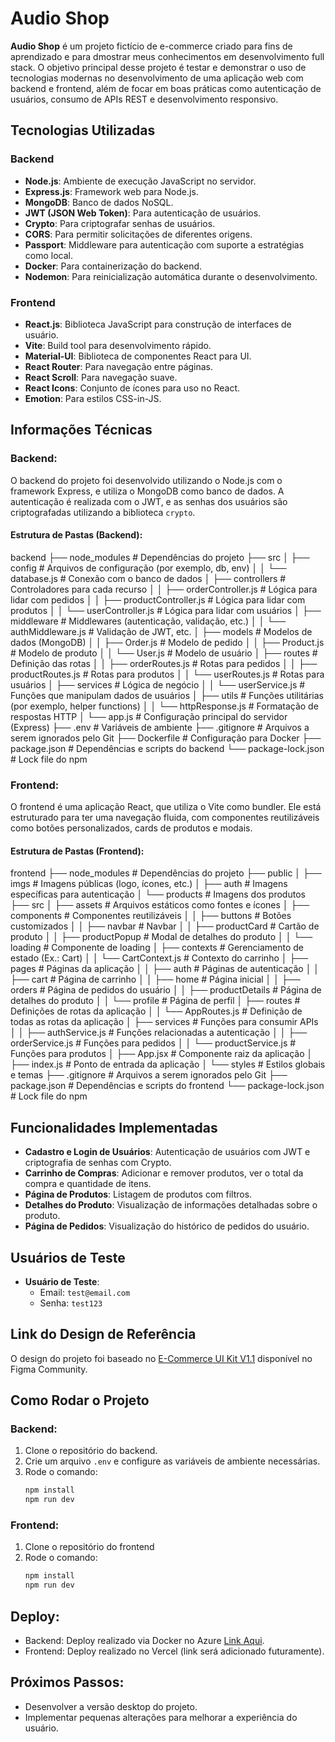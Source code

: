 # Audio Shop

**Audio Shop** é um projeto fictício de e-commerce criado para fins de aprendizado e para dmostrar meus conhecimentos em desenvolvimento full stack. O objetivo principal desse projeto é testar e demonstrar o uso de tecnologias modernas no desenvolvimento de uma aplicação web com backend e frontend, além de focar em boas práticas como autenticação de usuários, consumo de APIs REST e desenvolvimento responsivo.

## Tecnologias Utilizadas

### Backend

- **Node.js**: Ambiente de execução JavaScript no servidor.
- **Express.js**: Framework web para Node.js.
- **MongoDB**: Banco de dados NoSQL.
- **JWT (JSON Web Token)**: Para autenticação de usuários.
- **Crypto**: Para criptografar senhas de usuários.
- **CORS**: Para permitir solicitações de diferentes origens.
- **Passport**: Middleware para autenticação com suporte a estratégias como local.
- **Docker**: Para containerização do backend.
- **Nodemon**: Para reinicialização automática durante o desenvolvimento.

### Frontend

- **React.js**: Biblioteca JavaScript para construção de interfaces de usuário.
- **Vite**: Build tool para desenvolvimento rápido.
- **Material-UI**: Biblioteca de componentes React para UI.
- **React Router**: Para navegação entre páginas.
- **React Scroll**: Para navegação suave.
- **React Icons**: Conjunto de ícones para uso no React.
- **Emotion**: Para estilos CSS-in-JS.

## Informações Técnicas

### Backend:
O backend do projeto foi desenvolvido utilizando o Node.js com o framework Express, e utiliza o MongoDB como banco de dados. A autenticação é realizada com o JWT, e as senhas dos usuários são criptografadas utilizando a biblioteca `crypto`.

#### Estrutura de Pastas (Backend):

backend
  ├── node_modules                  # Dependências do projeto
  ├── src
  │   ├── config                    # Arquivos de configuração (por exemplo, db, env)
  │   │   └── database.js           # Conexão com o banco de dados
  │   ├── controllers               # Controladores para cada recurso
  │   │   ├── orderController.js    # Lógica para lidar com pedidos
  │   │   ├── productController.js  # Lógica para lidar com produtos
  │   │   └── userController.js     # Lógica para lidar com usuários
  │   ├── middleware                # Middlewares (autenticação, validação, etc.)
  │   │   └── authMiddleware.js     # Validação de JWT, etc.
  │   ├── models                    # Modelos de dados (MongoDB)
  │   │   ├── Order.js              # Modelo de pedido
  │   │   ├── Product.js            # Modelo de produto
  │   │   └── User.js               # Modelo de usuário
  │   ├── routes                    # Definição das rotas
  │   │   ├── orderRoutes.js        # Rotas para pedidos
  │   │   ├── productRoutes.js      # Rotas para produtos
  │   │   └── userRoutes.js         # Rotas para usuários
  │   ├── services                  # Lógica de negócio
  │   │   └── userService.js        # Funções que manipulam dados de usuários
  │   ├── utils                     # Funções utilitárias (por exemplo, helper functions)
  │   │   └── httpResponse.js       # Formatação de respostas HTTP
  │   └── app.js                    # Configuração principal do servidor (Express)
  ├── .env                          # Variáveis de ambiente
  ├── .gitignore                    # Arquivos a serem ignorados pelo Git
  ├── Dockerfile                    # Configuração para Docker
  ├── package.json                  # Dependências e scripts do backend
  └── package-lock.json             # Lock file do npm


### Frontend:
O frontend é uma aplicação React, que utiliza o Vite como bundler. Ele está estruturado para ter uma navegação fluida, com componentes reutilizáveis como botões personalizados, cards de produtos e modais.

#### Estrutura de Pastas (Frontend):

frontend
  ├── node_modules                  # Dependências do projeto
  ├── public
  │   ├── imgs                      # Imagens públicas (logo, ícones, etc.)
  │   ├── auth                      # Imagens específicas para autenticação
  │   └── products                  # Imagens dos produtos
  ├── src
  │   ├── assets                    # Arquivos estáticos como fontes e ícones
  │   ├── components                # Componentes reutilizáveis
  │   │   ├── buttons               # Botões customizados
  │   │   ├── navbar                # Navbar
  │   │   ├── productCard           # Cartão de produto
  │   │   ├── productPopup          # Modal de detalhes do produto
  │   │   └── loading               # Componente de loading
  │   ├── contexts                  # Gerenciamento de estado (Ex.: Cart)
  │   │   └── CartContext.js        # Contexto do carrinho
  │   ├── pages                     # Páginas da aplicação
  │   │   ├── auth                  # Páginas de autenticação
  │   │   ├── cart                  # Página de carrinho
  │   │   ├── home                  # Página inicial
  │   │   ├── orders                # Página de pedidos do usuário
  │   │   ├── productDetails        # Página de detalhes do produto
  │   │   └── profile               # Página de perfil
  │   ├── routes                    # Definições de rotas da aplicação
  │   │   └── AppRoutes.js          # Definição de todas as rotas da aplicação
  │   ├── services                  # Funções para consumir APIs
  │   │   ├── authService.js        # Funções relacionadas a autenticação
  │   │   ├── orderService.js       # Funções para pedidos
  │   │   └── productService.js     # Funções para produtos
  │   ├── App.jsx                   # Componente raiz da aplicação
  │   ├── index.js                  # Ponto de entrada da aplicação
  │   └── styles                    # Estilos globais e temas
  ├── .gitignore                    # Arquivos a serem ignorados pelo Git
  ├── package.json                  # Dependências e scripts do frontend
  └── package-lock.json             # Lock file do npm

## Funcionalidades Implementadas

- **Cadastro e Login de Usuários**: Autenticação de usuários com JWT e criptografia de senhas com Crypto.
- **Carrinho de Compras**: Adicionar e remover produtos, ver o total da compra e quantidade de itens.
- **Página de Produtos**: Listagem de produtos com filtros.
- **Detalhes do Produto**: Visualização de informações detalhadas sobre o produto.
- **Página de Pedidos**: Visualização do histórico de pedidos do usuário.

## Usuários de Teste

- **Usuário de Teste**:  
  - Email: `test@email.com`  
  - Senha: `test123`

## Link do Design de Referência

O design do projeto foi baseado no [E-Commerce UI Kit V1.1](https://www.figma.com/community/file/900960330469075490/e-commerce-ui-kit-v1-1) disponível no Figma Community.

## Como Rodar o Projeto

### Backend:
1. Clone o repositório do backend.
2. Crie um arquivo `.env` e configure as variáveis de ambiente necessárias.
3. Rode o comando:
   ```bash
   npm install
   npm run dev

### Frontend:
1. Clone o repositório do frontend
2. Rode o comando:
   ```bash
   npm install
   npm run dev

## Deploy:
- Backend: Deploy realizado via Docker no Azure [Link Aqui](audioshop-backend-cec6f4bvbyg7eqc3.brazilsouth-01.azurewebsites.net).
- Frontend: Deploy realizado no Vercel (link será adicionado futuramente).

## Próximos Passos:

- Desenvolver a versão desktop do projeto.
- Implementar pequenas alterações para melhorar a experiência do usuário.


